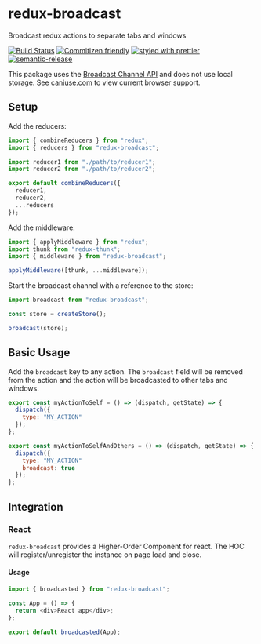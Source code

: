 # redux-broadcast

Broadcast redux actions to separate tabs and windows

[![Build Status](https://travis-ci.org/zachary-sierakowski/redux-broadcast.svg?branch=master)](https://travis-ci.org/zachary-sierakowski/redux-broadcast) [![Commitizen friendly](https://img.shields.io/badge/commitizen-friendly-brightgreen.svg)](http://commitizen.github.io/cz-cli/) [![styled with prettier](https://img.shields.io/badge/styled_with-prettier-ff69b4.svg)](https://github.com/prettier/prettier) [![semantic-release](https://img.shields.io/badge/%F0%9F%93%A6%F0%9F%9A%80-semantic--release-e10079.svg)](https://github.com/semantic-release/semantic-release)

This package uses the [Broadcast Channel API](https://developer.mozilla.org/en-US/docs/Web/API/Broadcast_Channel_API) and does not use local storage. See [caniuse.com](https://caniuse.com/#search=BroadcastChannel) to view current browser support.

## Setup

Add the reducers:

```javascript
import { combineReducers } from "redux";
import { reducers } from "redux-broadcast";

import reducer1 from "./path/to/reducer1";
import reducer2 from "./path/to/reducer2";

export default combineReducers({
  reducer1,
  reducer2,
  ...reducers
});
```

Add the middleware:

```javascript
import { applyMiddleware } from "redux";
import thunk from "redux-thunk";
import { middleware } from "redux-broadcast";

applyMiddleware([thunk, ...middleware]);
```

Start the broadcast channel with a reference to the store:

```javascript
import broadcast from "redux-broadcast";

const store = createStore();

broadcast(store);
```

## Basic Usage

Add the `broadcast` key to any action. The `broadcast` field will be removed from the action and the action will be broadcasted to other tabs and windows.

```javascript
export const myActionToSelf = () => (dispatch, getState) => {
  dispatch({
    type: "MY_ACTION"
  });
};

export const myActionToSelfAndOthers = () => (dispatch, getState) => {
  dispatch({
    type: "MY_ACTION"
    broadcast: true
  });
};
```

## Integration

### React

`redux-broadcast` provides a Higher-Order Component for react. The HOC will register/unregister the instance on page load and close.

#### Usage

```javascript
import { broadcasted } from "redux-broadcast";

const App = () => {
  return <div>React app</div>;
};

export default broadcasted(App);
```
